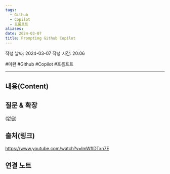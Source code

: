 ```yaml
---
tags:
  - Github
  - Copilot
  - 프롬프트
aliases: 
date: 2024-03-07
title: Prompting Github Copilot
---
```

작성 날짜: 2024-03-07
작성 시간: 20:06

#미완 #Github #Copilot #프롬프트

----
## 내용(Content)


## 질문 & 확장

(없음)

## 출처(링크)
https://www.youtube.com/watch?v=ImWfIDTxn7E

## 연결 노트










